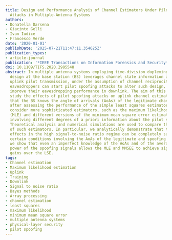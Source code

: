 ```yaml
---
title: Design and Performance Analysis of Channel Estimators Under Pilot Spoofing
  Attacks in Multiple-Antenna Systems
authors:
- Donatella Darsena
- Giacinto Gelli
- Ivan Iudice
- Francesco Verde
date: '2020-01-01'
publishDate: '2025-07-21T11:47:11.354625Z'
publication_types:
- article-journal
publication: '*IEEE Transactions on Information Forensics and Security*'
doi: 10.1109/TIFS.2020.2985548
abstract: In multiple antenna systems employing time-division duplexing, spatial precoder
  design at the base station (BS) leverages channel state information acquired through
  uplink pilot transmission, under the assumption of channel reciprocity. Malicious
  eavesdroppers can start pilot spoofing attacks to alter such design, in order to
  improve their eavesdropping performance in downlink. The aim of this paper is to
  study the effects of pilot spoofing attacks on uplink channel estimation, by assuming
  that the BS knows the angle of arrivals (AoAs) of the legitimate channels. Specifically,
  after assessing the performance of the simple least squares estimator (LSE), we
  consider more sophisticated estimators, such as the maximum likelihood estimator
  (MLE) and different versions of the minimum mean square error estimator (MMSEE),
  involving different degrees of a priori information about the pilot spoofing attacks.
  Theoretical analysis and numerical simulations are used to compare the performance
  of such estimators. In particular, we analytically demonstrate that the spoofing
  effects in the high signal-to-noise ratio regime can be completely suppressed, under
  certain conditions involving the AoAs of the legitimate and spoofing channels. Moreover,
  we show that even an imperfect knowledge of the AoAs and of the average transmission
  power of the spoofing signals allows the MLE and MMSEE to achieve significant performance
  gains over the LSE.
tags:
- Channel estimation
- Maximum likelihood estimation
- Uplink
- Training
- Downlink
- Signal to noise ratio
- Bayes methods
- Array processing
- channel estimation
- least squares
- maximum likelihood
- minimum mean square error
- multiple antenna systems
- physical-layer security
- pilot spoofing
---
```

